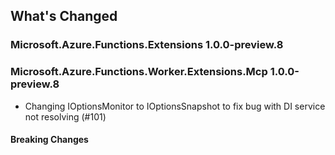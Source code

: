 ## What's Changed

<!-- Please add your release notes in the following format:
- My change description (#PR/#issue)
-->

### Microsoft.Azure.Functions.Extensions 1.0.0-preview.8


### Microsoft.Azure.Functions.Worker.Extensions.Mcp 1.0.0-preview.8

- Changing IOptionsMonitor to IOptionsSnapshot to fix bug with DI service not resolving (#101)

#### Breaking Changes


